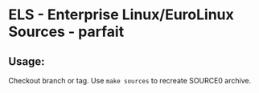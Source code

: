 # ELS - Enterprise Linux/EuroLinux Sources - parfait
 
## Usage:
  Checkout branch or tag. Use `make sources` to recreate  SOURCE0 archive.
